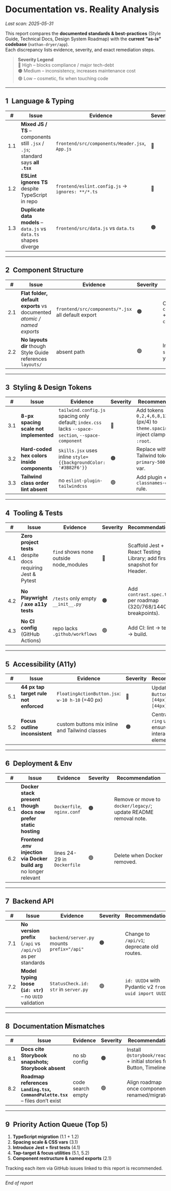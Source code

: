 # Documentation vs. Reality Analysis  
_Last scan: 2025-05-31_

This report compares the **documented standards & best-practices** (Style Guide, Technical Docs, Design System Roadmap) with the **current “as-is” codebase** (`nathan-dryer/app`).  
Each discrepancy lists evidence, severity, and exact remediation steps.

> **Severity Legend**  
> 🔴 High – blocks compliance / major tech-debt  
> 🟠 Medium – inconsistency, increases maintenance cost  
> 🟢 Low – cosmetic, fix when touching code  

---

## 1 Language & Typing

| # | Issue | Evidence | Severity | Recommendation |
|---|-------|----------|----------|----------------|
| 1.1 | **Mixed JS / TS** – components still `.jsx` / `.js`; standard says **all `.tsx`** | `frontend/src/components/Header.jsx`, `App.js` | 🔴 | Rename files to `.tsx`, add prop interfaces, run `tsc --noEmit` until clean. |
| 1.2 | **ESLint ignores TS** despite TypeScript in repo | `frontend/eslint.config.js` → `ignores: **/*.ts` | 🔴 | Switch parser to `@typescript-eslint/parser`; include `**/*.{ts,tsx}` in lint set. |
| 1.3 | **Duplicate data models** – `data.js` vs `data.ts` shapes diverge | `frontend/src/data.js` vs `data.ts` | 🟠 | Delete JS mock; move to `data.mock.ts` implementing interfaces in `src/types/portfolio.ts`. |

---

## 2 Component Structure

| # | Issue | Evidence | Severity | Recommendation |
|---|-------|----------|----------|----------------|
| 2.1 | **Flat folder, default exports** vs documented *atomic / named exports* | `frontend/src/components/*.jsx` all default export | 🟠 | Convert to folders: `components/Header/Header.tsx` + barrel `index.ts`; use `export const Header`. |
| 2.2 | **No layouts dir** though Style Guide references `layouts/` | absent path | 🟢 | Introduce `src/layouts/Layout.tsx` when you refactor pages. |

---

## 3 Styling & Design Tokens

| # | Issue | Evidence | Severity | Recommendation |
|---|-------|----------|----------|----------------|
| 3.1 | **8-px spacing scale not implemented** | `tailwind.config.js` spacing only default; `index.css` lacks `--space-section`, `--space-component` | 🔴 | Add tokens `0,2,4,6,8,12,16,24` (px/4) to `theme.spacing`; inject clamp vars in `:root`. |
| 3.2 | **Hard-coded hex colors inside components** | `Skills.jsx` uses inline `style={{backgroundColor: '#3B82F6'}}` | 🟠 | Replace with Tailwind token `bg-primary-500` or CSS var. |
| 3.3 | **Tailwind class order lint absent** | no `eslint-plugin-tailwindcss` | 🟢 | Add plugin + `classnames-order` rule. |

---

## 4 Tooling & Tests

| # | Issue | Evidence | Severity | Recommendation |
|---|-------|----------|----------|----------------|
| 4.1 | **Zero project tests** despite docs requiring Jest & Pytest | `find` shows none outside node_modules | 🔴 | Scaffold Jest + React Testing Library; add first snapshot for Header. |
| 4.2 | **No Playwright / axe a11y tests** | `/tests` only empty `__init__.py` | 🟠 | Add `contrast.spec.ts` per roadmap (320/768/1440 breakpoints). |
| 4.3 | **No CI config** (GitHub Actions) | repo lacks `.github/workflows` | 🟢 | Add CI: lint → test → build. |

---

## 5 Accessibility (A11y)

| # | Issue | Evidence | Severity | Recommendation |
|---|-------|----------|----------|----------------|
| 5.1 | **44 px tap target rule not enforced** | `FloatingActionButton.jsx`: `w-10 h-10` (=40 px) | 🔴 | Update shared `Button` util: `min-w-[44px] min-h-[44px]`. |
| 5.2 | **Focus outline inconsistent** | custom buttons mix inline and Tailwind classes | 🟠 | Centralise `focus-ring` utility, ensure every interactive element applies it. |

---

## 6 Deployment & Env

| # | Issue | Evidence | Severity | Recommendation |
|---|-------|----------|----------|----------------|
| 6.1 | **Docker stack present though docs now prefer static hosting** | `Dockerfile`, `nginx.conf` | 🟠 | Remove or move to `docker/legacy/`; update README removal note. |
| 6.2 | **Frontend .env injection via Docker build arg** no longer relevant | lines 24-29 in `Dockerfile` | 🟢 | Delete when Docker removed. |

---

## 7 Backend API

| # | Issue | Evidence | Severity | Recommendation |
|---|-------|----------|----------|----------------|
| 7.1 | **No version prefix** (`/api` vs `/api/v1`) as per standards | `backend/server.py` mounts `prefix="/api"` | 🟠 | Change to `/api/v1`; deprecate old routes. |
| 7.2 | **Model typing loose (`id: str`)** – no `UUID` validation | `StatusCheck.id: str` in `server.py` | 🟢 | `id: UUID4` with Pydantic v2 `from uuid import UUID`. |

---

## 8 Documentation Mismatches

| # | Issue | Evidence | Severity | Recommendation |
|---|-------|----------|----------|----------------|
| 8.1 | **Docs cite Storybook snapshots; Storybook absent** | no sb config | 🟠 | Install `@storybook/react` + initial stories for Button, Timeline. |
| 8.2 | **Roadmap references `Landing.tsx`, `CommandPalette.tsx`** – files don’t exist | code search empty | 🟢 | Align roadmap once components renamed/migrated. |

---

## 9 Priority Action Queue (Top 5)

1. **TypeScript migration** (1.1 + 1.2)  
2. **Spacing scale & CSS vars** (3.1)  
3. **Introduce Jest + first tests** (4.1)  
4. **Tap-target & focus utilities** (5.1, 5.2)  
5. **Component restructure & named exports** (2.1)  

Tracking each item via GitHub issues linked to this report is recommended.

---

_End of report_

